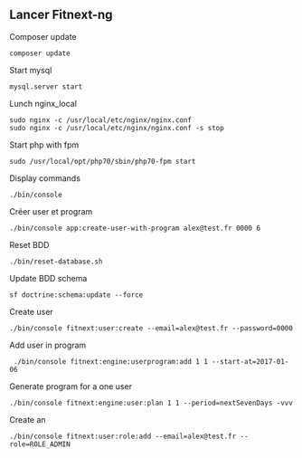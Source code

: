 Lancer Fitnext-ng
-

Composer update

```
composer update
```

Start mysql

```
mysql.server start
```

Lunch nginx_local

```
sudo nginx -c /usr/local/etc/nginx/nginx.conf 
sudo nginx -c /usr/local/etc/nginx/nginx.conf -s stop
``` 

Start php with fpm

```
sudo /usr/local/opt/php70/sbin/php70-fpm start
```

Display commands

```
./bin/console
```

Créer user et program 

```
./bin/console app:create-user-with-program alex@test.fr 0000 6
```

Reset BDD

```
./bin/reset-database.sh 
```

Update BDD schema

```
sf doctrine:schema:update --force
```

Create user

```
./bin/console fitnext:user:create --email=alex@test.fr --password=0000
```

Add user in program

```
 ./bin/console fitnext:engine:userprogram:add 1 1 --start-at=2017-01-06
```

Generate program for a one user

```
./bin/console fitnext:engine:user:plan 1 1 --period=nextSevenDays -vvv
```

Create an 

```
./bin/console fitnext:user:role:add --email=alex@test.fr --role=ROLE_ADMIN
```

